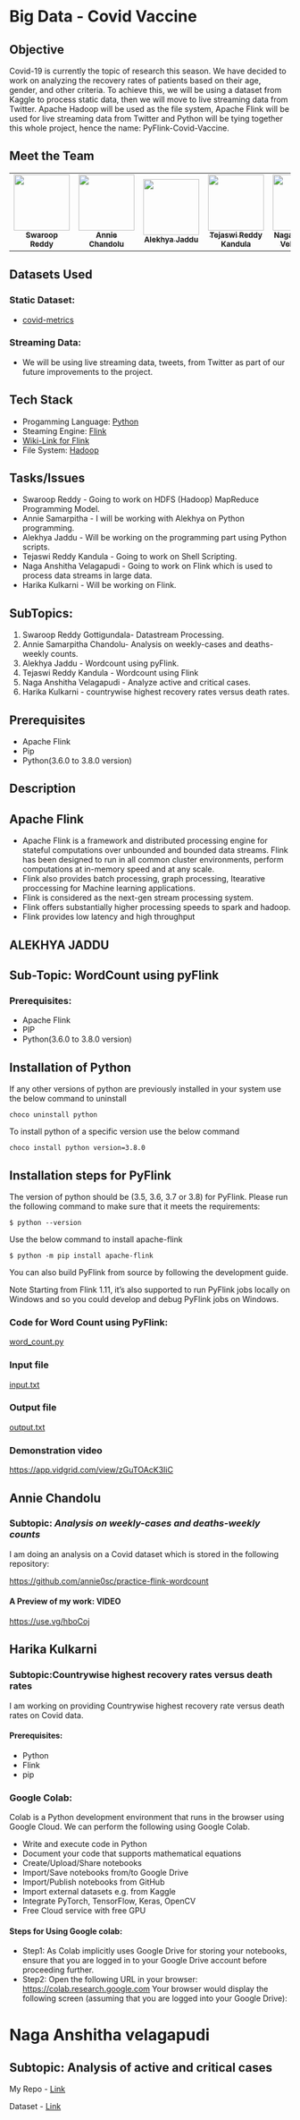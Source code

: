 # Big Data - Covid Vaccine

## Objective

Covid-19 is currently the topic of research this season. We have decided to work on analyzing the recovery rates of patients based on their age, gender, and other criteria. To achieve this, we will be using a dataset from Kaggle to process static data, then we will move to live streaming data from Twitter. Apache Hadoop will be used as the file system, Apache Flink will be used for live streaming data from Twitter and Python will be tying together this whole project, hence the name: PyFlink-Covid-Vaccine.

## Meet the Team

<table>
<td align="center"><a href="https://github.com/SwaroopReddyGottigundala"><img src="https://avatars.githubusercontent.com/u/60024334?s=460&u=20ef224b43a8e817fdceb9e558d631e1a6e7435d&v=4" width="100px;" alt=""/><br /><sub><b>Swaroop Reddy</b></sub></a><br /></td>

<td align="center"><a href="https://github.com/annie0sc"><img src="https://avatars.githubusercontent.com/u/28427324?s=460&u=31b810c008419d5bfb81c152d51ec90cb96dc28b&v=4" width="100px;" alt=""/><br /><sub><b>Annie Chandolu</b></sub></a><br /></td>

<td align="center"><a href="https://github.com/alekhyajaddu"><img src="https://avatars.githubusercontent.com/u/60018848?s=460&u=7cc6d01354b7857d88890a77b510232333fb9b53&v=4" width="100px;" alt=""/><br /><sub><b>Alekhya Jaddu</b></sub></a><br /></td>

<td align="center"><a href="https://github.com/Teju2404"><img src="https://avatars.githubusercontent.com/u/60014237?s=460&u=f01438bd5720ded87bb9f744c26a9e706853c0a2&v=4" width="100px;" alt=""/><br /><sub><b>Tejaswi Reddy Kandula</b></sub></a><br /></td>

<td align="center"><a href="https://github.com/anshithavelagapudi"><img src="https://avatars.githubusercontent.com/u/60020144?s=460&v=4" width="100px;" alt=""/><br /><sub><b>Naga Anshitha Velagapudi</b></sub></a><br /></td>

<td align="center"><a href="https://github.com/KHARIKA17"><img src="https://avatars.githubusercontent.com/u/60010885?s=460&u=24c5428d5a37b37a3efd752d271740b402177734&v=4" width="100px;" alt=""/><br /><sub><b>Harika Kulkarni</b></sub></a><br /></td>

</table>

## Datasets Used

### Static Dataset: 
* [covid-metrics](https://www.kaggle.com/imdevskp/corona-virus-report?select=country_wise_latest.csv)

### Streaming Data:
* We will be using live streaming data, tweets, from Twitter as part of our future improvements to the project.

## Tech Stack

* Progamming Language: [Python](https://docs.python.org/3/c-api/index.html)
* Steaming Engine: [Flink](https://flink.apache.org/)
* [Wiki-Link for Flink](https://github.com/apache/flink)
* File System: [Hadoop](https://hadoop.apache.org/docs/stable/api/index.html)

## Tasks/Issues
* Swaroop Reddy - Going to work on HDFS (Hadoop) MapReduce Programming Model.
* Annie Samarpitha - I will be working with Alekhya on Python programming. 
* Alekhya Jaddu - Will be working on the programming part using Python scripts.
* Tejaswi Reddy Kandula - Going to work on Shell Scripting. 
* Naga Anshitha Velagapudi - Going to work on Flink which is used to process data streams in large data.
* Harika Kulkarni - Will be working on Flink.

## SubTopics:
1. Swaroop Reddy Gottigundala- Datastream Processing.
1. Annie Samarpitha Chandolu- Analysis on weekly-cases and deaths-weekly counts.
1. Alekhya Jaddu - Wordcount using pyFlink.
1. Tejaswi Reddy Kandula - Wordcount using Flink
1. Naga Anshitha Velagapudi - Analyze active and critical cases.
1. Harika Kulkarni - countrywise highest recovery rates versus death rates.

## Prerequisites
* Apache Flink 
* Pip
* Python(3.6.0 to 3.8.0 version)

## Description
## Apache Flink
- Apache Flink is a framework and distributed processing engine for stateful computations over unbounded and bounded data streams. Flink has been designed to run in all common cluster environments, perform computations at in-memory speed and at any scale.
- Flink also provides batch processing, graph processing, Itearative proccessing for Machine learning applications.
- Flink is considered as the next-gen stream processing system.
- Flink offers substantially higher processing speeds to spark and hadoop.
- Flink provides low latency and high throughput

## ALEKHYA JADDU
## Sub-Topic: WordCount using pyFlink
### Prerequisites:
* Apache Flink 
* PIP
* Python(3.6.0 to 3.8.0 version)

## Installation of Python
If any other versions of python are previously installed in your system use the below command to uninstall
```
choco uninstall python
```
To install python of a specific version use the below command
```
choco install python version=3.8.0
```
## Installation steps for PyFlink

The version of python should be (3.5, 3.6, 3.7 or 3.8) for PyFlink. Please run the following command to make sure that it meets the requirements:
```
$ python --version
```
Use the below command to install apache-flink 
```
$ python -m pip install apache-flink 
```
You can also build PyFlink from source by following the development guide.

Note Starting from Flink 1.11, it’s also supported to run PyFlink jobs locally on Windows and so you could develop and debug PyFlink jobs on Windows.

### Code for Word Count using PyFlink:
[word_count.py](https://github.com/annie0sc/big-data-covid-vaccine/blob/main/Alekhya/word_count.py)
### Input file
[input.txt](https://github.com/annie0sc/big-data-covid-vaccine/blob/main/Alekhya/covid19-INDIA.txt) 
### Output file
[output.txt](https://github.com/annie0sc/big-data-covid-vaccine/blob/main/Alekhya/output.txt)

### Demonstration video
https://app.vidgrid.com/view/zGuTOAcK3IiC

 ## Annie Chandolu

 ### Subtopic: *Analysis on weekly-cases and deaths-weekly counts*

 I am doing an analysis on a Covid dataset which is stored in the following repository:

 https://github.com/annie0sc/practice-flink-wordcount

 #### A Preview of my work: VIDEO

 https://use.vg/hboCoj

## Harika Kulkarni

### Subtopic:Countrywise highest recovery rates versus death rates

I am working on providing Countrywise highest recovery rate versus death rates on Covid data.

#### Prerequisites:
- Python
- Flink
- pip

### Google Colab:
Colab is a Python development environment that runs in the browser using Google Cloud.
We can perform the following using Google Colab.
- Write and execute code in Python
- Document your code that supports mathematical equations
- Create/Upload/Share notebooks
- Import/Save notebooks from/to Google Drive
- Import/Publish notebooks from GitHub
- Import external datasets e.g. from Kaggle
- Integrate PyTorch, TensorFlow, Keras, OpenCV
- Free Cloud service with free GPU

#### Steps for Using Google colab:
- Step1: As Colab implicitly uses Google Drive for storing your notebooks, ensure that you are logged in to your Google Drive account before proceeding further.
- Step2: Open the following URL in your browser: https://colab.research.google.com
Your browser would display the following screen (assuming that you are logged into your Google Drive):  


# Naga Anshitha velagapudi

## Subtopic: Analysis of active and critical cases

My Repo - [Link](https://github.com/annie0sc/big-data-covid-vaccine/blob/main/Anshitha/README.md)

Dataset - [Link](https://github.com/annie0sc/big-data-covid-vaccine/blob/main/datasets/worldometer_data.csv)
